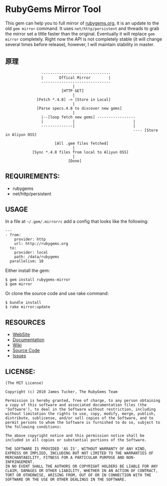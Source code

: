 # RubyGems Mirror Tool

This gem can help you to full mirror of [rubygems.org](http://rubygems.org),
it is an update to the old `gem mirror` command. It uses `net/http/persistent`
and threads to grab the mirror set a little faster than the original.
Eventually it will replace `gem mirror` completely. Right now the API is not
completely stable (it will change several times before release), however, I
will maintain stability in master.

## 原理

```
                -------------------------------
                |       Offical Mirror        |
                -------------------------------
                              |
                         [HTTP GET]
                              |
              [Fetch *.4.8] -> [Store in Local]
                              |
              [Parse specs.4.8 to discover new gems]
                              |
                |--[loop fetch new gems] -----------------
                |             |                          |
                --------------|                          |
                                                         ---- [Store in Aliyun OSS]
                                                         
                      [All .gem files fetched]
                              |
            [Sync *.4.8 files from local to Aliyun OSS]
                              |
                            [Done]

```

## REQUIREMENTS:

* rubygems
* net/http/persistent

## USAGE

In a file at `~/.gem/.mirrorrc` add a config that looks like the following:

    ---
    - from:
        provider: http
        url: http://rubygems.org
      to:
        provider: local
        path: /data/rubygems
      parallelism: 10

Either install the gem:

    $ gem install rubygems-mirror
    $ gem mirror

Or clone the source code and use rake command:

    $ bundle install
    $ rake mirror:update


## RESOURCES

* [WebSite](http://rubygems.org/)
* [Documentation](http://rubygems.rubyforge.org/rubygems-mirror/README_rdoc.html)
* [Wiki](http://wiki.github.com/rubygems/rubygems-mirror/)
* [Source Code](http://github.com/rubygems/rubygems-mirror/)
* [Issues](http://github.com/rubygems/rubygems-mirror/issues)

## LICENSE:

    (The MIT License)

    Copyright (c) 2010 James Tucker, The RubyGems Team

    Permission is hereby granted, free of charge, to any person obtaining
    a copy of this software and associated documentation files (the
    'Software'), to deal in the Software without restriction, including
    without limitation the rights to use, copy, modify, merge, publish,
    distribute, sublicense, and/or sell copies of the Software, and to
    permit persons to whom the Software is furnished to do so, subject to
    the following conditions:

    The above copyright notice and this permission notice shall be
    included in all copies or substantial portions of the Software.

    THE SOFTWARE IS PROVIDED 'AS IS', WITHOUT WARRANTY OF ANY KIND,
    EXPRESS OR IMPLIED, INCLUDING BUT NOT LIMITED TO THE WARRANTIES OF
    MERCHANTABILITY, FITNESS FOR A PARTICULAR PURPOSE AND NON-INFRINGEMENT.
    IN NO EVENT SHALL THE AUTHORS OR COPYRIGHT HOLDERS BE LIABLE FOR ANY
    CLAIM, DAMAGES OR OTHER LIABILITY, WHETHER IN AN ACTION OF CONTRACT,
    TORT OR OTHERWISE, ARISING FROM, OUT OF OR IN CONNECTION WITH THE
    SOFTWARE OR THE USE OR OTHER DEALINGS IN THE SOFTWARE.
